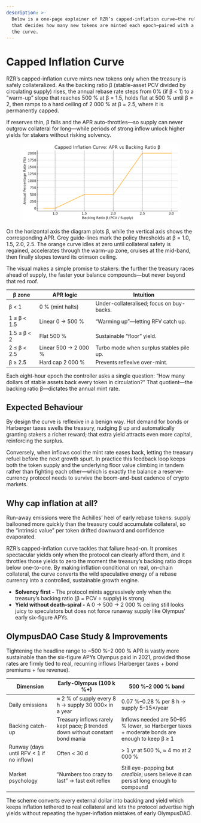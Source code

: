 ```yaml
---
description: >-
  Below is a one-page explainer of RZR’s capped-inflation curve—the rule-set
  that decides how many new tokens are minted each epoch—paired with a visual of
  the curve.
---
```


# Capped Inflation Curve

RZR’s capped-inflation curve mints new tokens only when the treasury is safely collateralized. As the backing ratio β (stable-asset PCV divided by circulating supply) rises, the annual rebase rate steps from 0% (if β < 1) to a “warm-up” slope that reaches 500 % at β = 1.5, holds flat at 500 % until β = 2, then ramps to a hard ceiling of 2 000 % at β = 2.5, where it is permanently capped.

If reserves thin, β falls and the APR auto-throttles—so supply can never outgrow collateral for long—while periods of strong inflow unlock higher yields for stakers without risking solvency.

<figure><img src="../../../.gitbook/assets/image (2) (1).png" alt=""><figcaption></figcaption></figure>

On the horizontal axis the diagram plots β, while the vertical axis shows the corresponding APR. Grey guide-lines mark the policy thresholds at β = 1.0, 1.5, 2.0, 2.5. The orange curve idles at zero until collateral safety is regained, accelerates through the warm-up zone, cruises at the mid-band, then finally slopes toward its crimson ceiling.

The visual makes a simple promise to stakers: the further the treasury races ahead of supply, the faster your balance compounds—but never beyond that red roof.

| β zone      | APR logic            | Intuition                                 |
| ----------- | -------------------- | ----------------------------------------- |
| β < 1       | 0 % (mint halts)     | Under-collateralised; focus on buy-backs. |
| 1 ≤ β < 1.5 | Linear 0 → 500 %     | “Warming up”—letting RFV catch up.        |
| 1.5 ≤ β < 2 | Flat 500 %           | Sustainable “floor” yield.                |
| 2 ≤ β < 2.5 | Linear 500 → 2 000 % | Turbo mode when surplus stables pile up.  |
| β ≥ 2.5     | Hard cap 2 000 %     | Prevents reflexive over-mint.             |

Each eight-hour epoch the controller asks a single question: “How many dollars of stable assets back every token in circulation?” That quotient—the backing ratio β—dictates the annual mint rate.

## Expected Behaviour

By design the curve is reflexive in a benign way. Hot demand for bonds or Harberger taxes swells the treasury, nudging β up and automatically granting stakers a richer reward; that extra yield attracts even more capital, reinforcing the surplus.

Conversely, when inflows cool the mint rate eases back, letting the treasury refuel before the next growth spurt. In practice this feedback loop keeps both the token supply and the underlying floor value climbing in tandem rather than fighting each other—which is exactly the balance a reserve-currency protocol needs to survive the boom-and-bust cadence of crypto markets.

## Why cap inflation at all?

Run-away emissions were the Achilles’ heel of early rebase tokens: supply ballooned more quickly than the treasury could accumulate collateral, so the “intrinsic value” per token drifted downward and confidence evaporated.

RZR’s capped-inflation curve tackles that failure head-on. It promises spectacular yields only when the protocol can clearly afford them, and it throttles those yields to zero the moment the treasury’s backing ratio drops below one-to-one. By making inflation conditional on real, on-chain collateral, the curve converts the wild speculative energy of a rebase currency into a controlled, sustainable growth engine.

* **Solvency first -** The protocol mints aggressively only when the treasury’s backing ratio (β = PCV ÷ supply) is strong.
* **Yield without death-spiral -** A 0 → 500 → 2 000 % ceiling still looks juicy to speculators but does not force runaway supply like Olympus’ early six-figure APYs.

## OlympusDAO Case Study & Improvements

Tightening the headline range to \~500 %–2 000 % APR is vastly more sustainable than the six-figure APYs Olympus paid in 2021, provided those rates are firmly tied to real, recurring inflows (Harberger taxes + bond premiums + fee revenue).

| Dimension                                | Early-Olympus (100 k %+)                                                      | 500 %–2 000 % band                                                                             |
| ---------------------------------------- | ----------------------------------------------------------------------------- | ---------------------------------------------------------------------------------------------- |
| Daily emissions                          | ≈ 2 % of supply every 8 h → supply 30 000× in a year                          | 0.07 %–0.28 % per 8 h → supply 5–15×/year                                                      |
| Backing catch-up                         | Treasury inflows rarely kept pace; β trended down without constant bond mania | Inflows needed are 50–95 % lower, so Harberger taxes + moderate bonds are enough to keep β ≥ 1 |
| Runway (days until RFV < 1 if no inflow) | Often < 30 d                                                                  | > 1 yr at 500 %, ≈ 4 mo at 2 000 %                                                             |
| Market psychology                        | “Numbers too crazy to last” → fast exit reflex                                | Still eye-popping but _credible_; users believe it can persist long enough to compound         |

The scheme converts every external dollar into backing and yield which keeps inflation tethered to real collateral and lets the protocol advertise high yields without repeating the hyper-inflation mistakes of early OlympusDAO.
